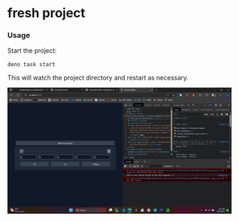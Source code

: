 # fresh project

### Usage

Start the project:

```
deno task start
```

This will watch the project directory and restart as necessary.

![Alt text](Screenshot%202023-04-26%20155339.png)
